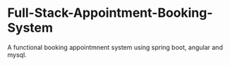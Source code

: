 # Full-Stack-Appointment-Booking-System
A functional booking appointmnent system using spring boot, angular and mysql.
